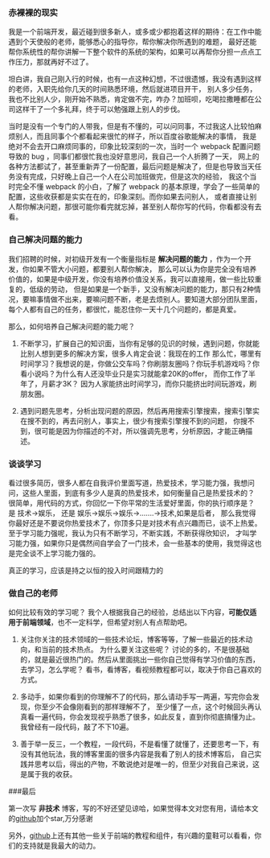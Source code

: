 ### 赤裸裸的现实

我是一个前端开发，最近碰到很多新人，或多或少都抱着这样的期待：在工作中能遇到个天使般的老师，能够悉心的指导你，帮你解决你所遇到的难题，
最好还能帮你系统性的帮你讲解一下整个软件的系统的架构，如果可以再帮你分担一点点工作压力，那就再好不过了。

坦白讲，我自己刚入行的时候，也有一点这种幻想，不过很遗憾，我没有遇到这样的老师，入职先给你几天的时间熟悉环境，然后就进项目开干，
别人多少任务，我也不比别人少，刚开始不熟悉，肯定做不完，咋办？加班呗，吃喝拉撒睡都在公司这样干了一个多礼拜，终于可以勉强跟上别人的步伐。

当时是没有一个专门的人带我，但是有不懂的，可以问同事，不过我这人比较怕麻烦别人，而且同事个个都看起来很忙的样子，所以百度谷歌能解决的事情，
我是绝对不会去开口麻烦同事的，印象比较深刻的一次，当时一个 webpack 配置问题导致的 bug ，同事们都很忙我也没好意思问，我自己一个人折腾了一天，
网上的各种方法都试了，甚至重新弄了一份配置，最后问题是解决了，但是也导致当天任务没有完成，只好晚上自己一个人在公司加班做完，但是这次的经验，
我这个当时完全不懂 webpack 的小白，了解了 webpack 的基本原理，学会了一些简单的配置，这些收获都是实实在在的，印象深刻。而你如果去问别人，
或者直接让别人帮你解决问题，那很可能你看完就忘掉，甚至别人帮你写的代码，你看都没有去看。

### 自己解决问题的能力

我们招聘的时候，对初级开发有一个衡量指标是 **解决问题的能力** ，作为一个开发，你如果不管大小问题，都要别人帮你解决，
那么可以认为你是完全没有培养价值的，如果是中级开发，你没有培养价值没关系，我可以直接用，做一些比较重复的，低级的劳动，
但是如果是一个新手，又没有解决问题的能力，那只有2种情况，要嘛事情做不出来，要嘛问题不断，老是去烦别人。要知道大部分团队里面，
每个人都有自己的任务，都很忙，能忍住你一天十几个问题的，都是真爱。

那么，如何培养自己解决问题的能力呢？ 

1. 不断学习，扩展自己的知识面，当你有足够的见识的时候，遇到问题，你就能比别人想到更多的解决方案，很多人肯定会说：我现在的工作
那么忙，哪里有时间学习？我想说的是，你做公交车吗？你刷朋友圈吗？你玩手机游戏吗？你看小说吗？为什么有人还没毕业只是实习就能拿20K的offer，
而你工作了半年了，月薪才3K？ 因为人家能挤出时间学习，而你只能挤出时间玩游戏，刷朋友圈。  

2. 遇到问题先思考，分析出现问题的原因，然后再用搜索引擎搜索，搜索引擎实在搜不到的，再去问别人，事实上，很少有搜索引擎搜不到的问题，
你搜不到，很可能是因为你描述的不对，所以强调先思考，分析原因，才能正确描述。


### 谈谈学习

看过很多简历，很多人都在自我评价里面写道，热爱技术，学习能力强，我想问问，这些人里面，到底有多少人是真的热爱技术，如何衡量自己是热爱技术的？
很简单，用代码的方式，你回忆一下你平常的生活爱好里面，你的执行顺序是？ 是 技术->娱乐， 还是 娱乐->娱乐->娱乐->.......->技术,如果是后者，
那么我觉得你最好还是不要说你热爱技术了，你顶多只是对技术有点兴趣而已，谈不上热爱。至于学习能力强呢，我认为只有不断学习，不断实践，不断获得欣知识，
才叫学习能力强，如果你只是偶然间自学会了一门技术，会一些基本的使用，我觉得这也是完全谈不上学习能力强的。

真正的学习，应该是持之以恒的投入时间跟精力的

### 做自己的老师
如何比较有效的学习呢？ 我个人根据我自己的经验，总结出以下内容，**可能仅适用于前端领域**，也不一定科学，但希望对别人有点帮助吧。

1. 关注你关注的技术领域的一些技术论坛，博客等等，了解一些最近的技术动向，和当前的技术热点。
为什么要关注这些呢？ 讨论的多的，不是很基础的，就是最近很热门的。然后从里面挑出一些你自己觉得有学习价值的东西，去学习，怎么学呢？
看书，看博客，看视频教程都可以，取决于你自己喜欢的方式。

2. 多动手，如果你看到的你理解不了的代码，那么请动手写一两遍，写完你会发现，你至少不会像刚看到的那样理解不了，
至少懂了一点，这个时候回头再认真看一遍代码，你会发现视乎熟悉了很多，如此反复，直到你彻底搞懂为止。我曾经有一段代码，敲了不下10遍。

3. 善于举一反三，一个教程，一段代码，不是看懂了就懂了，还要思考一下，有没有其他玩法，我的博客里面的很多内容是我看了别人的技术博客后，
自己实践并思考以后，得出的产物，不敢说绝对是唯一的，但至少对我自己来说，这是属于我的收获。

###最后

第一次写 **非技术** 博客，写的不好还望见谅哈，如果觉得本文对您有用，请给本文的[github](https://github.com/noahlam/articles)加个star,万分感谢
                    
另外，[github](https://github.com/noahlam/articles)上还有其他一些关于前端的教程和组件，有兴趣的童鞋可以看看，你们的支持就是我最大的动力。